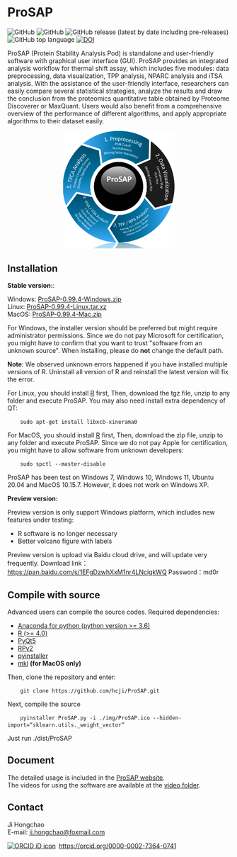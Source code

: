 # ProSAP

![GitHub](https://img.shields.io/badge/platform-Windows%7CLinux%7CMacOS-brightgreen)
![GitHub](https://img.shields.io/github/license/hcji/ProSAP)
![GitHub release (latest by date including pre-releases)](https://img.shields.io/github/v/release/hcji/ProSAP?include_prereleases)
![GitHub top language](https://img.shields.io/github/languages/top/hcji/ProSAP)
[![DOI](https://zenodo.org/badge/DOI/10.5281/zenodo.5525802.svg)](https://doi.org/10.5281/zenodo.5525802)


ProSAP (Protein Stability Analysis Pod) is standalone and user-friendly software with graphical user interface (GUI). 
ProSAP provides an integrated analysis workflow for thermal shift assay, which includes five 
modules: data preprocessing, data visualization, TPP analysis, NPARC analysis and iTSA analysis. 
With the assistance of the user-friendly interface, researchers can easily compare several statistical 
strategies, analyze the results and draw the conclusion from the proteomics quantitative table obtained 
by Proteome Discoverer or MaxQuant. Users would also benefit from a comprehensive overview of the 
performance of different algorithms, and apply appropriate algorithms to their dataset easily.

<div align="center">
<img src="https://github.com/hcji/ProSAP/blob/master/figure.png" width="50%">
</div>


## Installation

**Stable version:**:

Windows: [ProSAP-0.99.4-Windows.zip](https://zenodo.org/record/5529497/files/ProSAP-0.99.4-Windows.zip?download=1)    
Linux: [ProSAP-0.99.4-Linux.tar.xz](https://zenodo.org/record/5529497/files/ProSAP-0.99.4-Linux.tar.xz?download=1)    
MacOS: [ProSAP-0.99.4-Mac.zip](https://zenodo.org/record/5529497/files/ProSAP-0.99.4-Mac.zip?download=1)

For Windows, the installer version should be preferred but might require administrator permissions. 
Since we do not pay Microsoft for certification, you might have to confirm that you want to trust 
"software from an unknown source". When installing, please do **not** change the default path.   

**Note**: We observed unknown errors happened if you have installed multiple versions of R. Uninstall all version of R
and reinstall the latest version will fix the error. 

For Linux, you should install [R](https://cran.r-project.org/) first, Then, download the tgz file, 
unzip to any folder and execute ProSAP. You may also need install extra dependency of QT:

        sudo apt-get install libxcb-xinerama0

For MacOS, you should install [R](https://cran.r-project.org/) first, Then, download the zip file, 
unzip to any folder and execute ProSAP. Since we do not pay Apple for certification, 
you might have to allow software from unknown developers:

        sudo spctl --master-disable


ProSAP has been test on Windows 7, Windows 10, Windows 11, Ubuntu 20.04 and MacOS 10.15.7. However, it does not work on Windows XP.


**Preview version:**

Preview version is only support Windows platform, which includes new features under testing:
* R software is no longer necessary
* Better volcano figure with labels

Preview version is upload via Baidu cloud drive, and will update very frequently.
Download link：https://pan.baidu.com/s/1EFgDzwhXxM1nr4LNcigkWQ 
Password：md0r 


## Compile with source

Advanced users can compile the source codes. Required dependencies:

* [Anaconda for python (python version >= 3.6)](https://www.anaconda.com/)    
* [R (>= 4.0)](https://www.r-project.org/)    
* [PyQt5](https://pypi.org/project/PyQt5/)    
* [RPy2](https://pypi.org/project/rpy2/)
* [pyinstaller](https://www.pyinstaller.org/)    
* [mkl](https://pypi.org/project/mkl/) **(for MacOS only)**

Then, clone the repository and enter:
        
        git clone https://github.com/hcji/ProSAP.git

Next, compile the source   
        
        pyinstaller ProSAP.py -i ./img/ProSAP.ico --hidden-import=“sklearn.utils._weight_vector” 

Just run ./dist/ProSAP


## Document

The detailed usage is included in the [ProSAP website](https://hcji.shinyapps.io/prosap_page/).    
The videos for using the software are available at the [video folder](https://github.com/hcji/ProSAP/tree/master/video).    

## Contact

Ji Hongchao   
E-mail: ji.hongchao@foxmail.com    

<div itemscope itemtype="https://schema.org/Person"><a itemprop="sameAs" content="https://orcid.org/0000-0002-7364-0741" href="https://orcid.org/0000-0002-7364-0741" target="orcid.widget" rel="me noopener noreferrer" style="vertical-align:top;"><img src="https://orcid.org/sites/default/files/images/orcid_16x16.png" style="width:1em;margin-right:.5em;" alt="ORCID iD icon">https://orcid.org/0000-0002-7364-0741</a></div>
